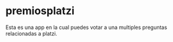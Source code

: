 # premiosplatzi
Esta es una app en la cual puedes votar a una multiples preguntas relacionadas a platzi.
